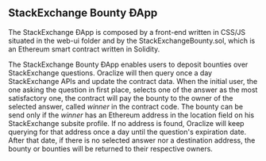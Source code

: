 ## StackExchange Bounty ÐApp

The StackExchange ÐApp is composed by a front-end written in CSS/JS situated in
the web-ui folder and by the StackExchangeBounty.sol, which is an Ethereum smart
contract written in Solidity.

The StackExchange Bounty ÐApp enables users to deposit bounties over StackExchange
questions. Oraclize will then query once a day StackExchange APIs and update the contract data. When the initial user, the one asking the question in first place, selects one of the answer as the most satisfactory one, the contract will pay the bounty to the owner of the selected answer, called *winner* in the contract code.
The bounty can be send only if the *winner* has an Ethereum address in the location field on his StackExchange subsite profile. If no address is found, Oraclize will keep
querying for that address once a day until the question's expiration date. After that date,
if there is no selected answer nor a destination address, the bounty or bounties will be returned to their respective owners.
